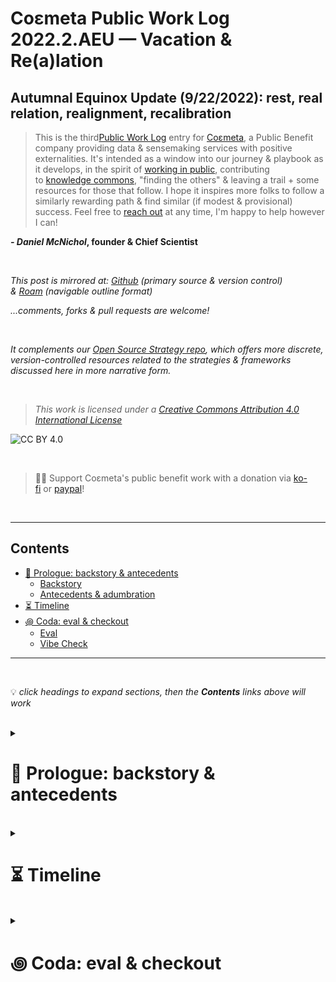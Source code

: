 # Coεmeta Public Work Log 2022.2.AEU — Vacation & Re(a)lation  <!-- omit in toc -->

## Autumnal Equinox Update (9/22/2022): rest, real relation, realignment, recalibration   <!-- omit in toc -->
> This is the third[Public Work Log](https://github.com/coemeta/public-work-log/) entry for [Coεmeta](https://coemeta.xyz/), a Public Benefit company providing data & sensemaking services with positive externalities. It's intended as a window into our journey & playbook as it develops, in the spirit of [working in public](https://nesslabs.com/work-in-public), contributing to [knowledge commons](https://en.wikipedia.org/wiki/Knowledge_commons), "finding the others" & leaving a trail + some resources for those that follow. I hope it inspires more folks to follow a similarly rewarding path & find similar (if modest & provisional) success. Feel free to [reach out](mailto:daniel@coemeta.com) at any time, I'm happy to help however I can!  

**_- Daniel McNichol_**__, founder & Chief Scientist__

<br>

_This post is mirrored at: [Github](https://github.com/coemeta/public-work-log) (primary source & version control) & [Roam](https://roamresearch.com/#/app/coemeta/page/J7l1V6V0J) (navigable outline format)_  

_...comments, forks & pull requests are welcome!_  

<br>  

_It complements our [Open Source Strategy repo](https://github.com/coemeta/open-source-strategy), which offers more discrete, version-controlled resources related to the strategies & frameworks discussed here in more narrative form._  

<br>  

> _This work is licensed under a [Creative Commons Attribution 4.0 International License](http://creativecommons.org/licenses/by/4.0/)_  

![CC BY 4.0](https://camo.githubusercontent.com/72af7c8e70a45c471163e803748d0338b3b2b52f6b040804e549e4163de72a58/68747470733a2f2f692e6372656174697665636f6d6d6f6e732e6f72672f6c2f62792f342e302f38387833312e706e67)  

<br>  

> 🙏🏼 Support Coεmeta's public benefit work with a donation via [ko-fi](https://ko-fi.com/coemeta) or [paypal](https://www.paypal.com/donate/?hosted_button_id=7W4M66QGW3LT8)!  

<br>  

---  

## Contents
- [📜 Prologue: backstory \& antecedents](#-prologue-backstory--antecedents)
    - [Backstory](#backstory)
    - [Antecedents \& adumbration](#antecedents--adumbration)
- [⏳ Timeline](#-timeline)
- [꩜ Coda: eval \& checkout](#-coda-eval--checkout)
    - [Eval](#eval)
    - [Vibe Check](#vibe-check)

---  

<br>  

💡 *click headings to expand sections, then the **Contents** links above will work*

<br>

<details>
<summary>

# 📜 Prologue: backstory & antecedents  
</summary>

<details>
<summary>

### Backstory  
</summary>

**_Coεmeta_** is an attempt at an [infinite game](https://en.wikipedia.org/wiki/Finite_and_Infinite_Games). **The goal of infinite games is not to win, but to keep playing. **  

I consider this the _metagame_ (as opposed to endgame):   
>*a more **balanced**, **integrated**, **enriching** & **impactful** life in **greater community***

<br>

To pursue this metagame indefinitely (aka "infinitely"), I needed to reclaim some agency & autonomy in my work. So Coεmeta is also currently a [Pennsylvania Public Benefit LLC](https://coemeta.notion.site/coemeta/Co-meta-co-eh-meta-Data-Sensemaking-Services-9b764a49e7644703a64eda8f95084156#b97ace661ee84e81816b67d947ddbf53), serving as a vehicle for more traditional freelance & consulting work, as well as broader public-benefit oriented activities.  

> _(My longer-term vision for Coεmeta as a formal entity is something more like a _[worker-owned cooperative](https://institute.coop/what-worker-cooperative)_ or _[DAO](https://en.wikipedia.org/wiki/Decentralized_autonomous_organization)_ with shared collective ownership, or at least part of a federated network of _[mutual aid](https://en.wikipedia.org/wiki/Mutual_aid_%28organization_theory%29)_ & partnerships with other "self-sovereign"_ **ᵋ** _groups or entities. This is part of the "in greater community" aspect of the metagame.)_  

<br>

So **Coεmeta is not exactly a traditional 'venture' or typical small business or startup etc**, but assumes some of those trappings for now. The [first log entry](2022.0.veu.md) recaps more of the motivations & considerations underlying all of this, & our [Open Source Strategy repo](https://github.com/coemeta/open-source-strategy) describes some of the strategic planning & wayfinding models used so far.   

<br>

As elaborated throughout these artifacts, **public work & contributing to knowledge commons are core parts of the overall metagame strategy & ethos**. So these posts are part of that: figuring it out as I go, learning while doing, in public. This entry picks up where the previous left off. (The timing & titles of the first two entries should make the intended heliocentric publishing cadence clear.)  

<br>

ᵋ NB: I'm generally skeptical of this terminology & its associations with neoliberal / libertarian fantasies of fully atomized "[sovereign individuals](https://www.radicalxchange.org/media/blog/sovereign-nonsense/)", but "independent" isn't quite adequate either.  

</details>

<br>

<details>
<summary>

### Antecedents & adumbration  
</summary>

In the **[previous entry](/2022.1.msu.md)**, I **[reported]good vibes & gratitude** for progress towards a **more outward focus & mutual capacity-building**, & **new opportunities** (once again) thanks to luck & the kindness of others.   

I also discussed how **some prior balance gave way to seizing those opportunities**, & noted **looming risks & shadows**, some of which have grown closer & longer. But I also **looked forward to continued cultivation & harvest**, & wrestling with ideas of **further scaling (or sporing)** these efforts for **greater impact & a greater common good**.  
  
The intervening 3 months mostly revolved around late summer **vacations & more real-world engagement**, + _preparing for_ & _recovering from_ those things. All of that, alongside a **full plate of client workloads**, left **little time for other [pillar](https://github.com/coemeta/open-source-strategy/blob/main/frameworks/pillars-and-2x2s.md) work: public toolmaking & content creation**. So this entry is shorter & less substantive than the others: I've done much less public work (& frankly, less private work on internal business stuff as well).  

</details>
</details>

<br>

<details>
<summary>

# ⏳ Timeline 
</summary> 

_A brief timeline of relevant events, from the midsummer solstice of June 2022, to the time of writing around the autumnal equinox of Sep 22, 2022._   

_(see the full timeline to-date [here](https://roamresearch.com/#/app/coemeta/page/EkP-exB0L))_

<br>

<details>
<summary> 

**Jul-Sep 2022**  
</summary>

 - Mostly a **blur of vacations, tending to real-world relations, & recovering & recalibrating**  

<blockquote class="twitter-tweet"><p lang="en" dir="ltr">spent a week off grid in east Tennessee backcountry<br><br>been back almost 2 weeks but part of me might never be back 🏞️✌🏼 <a href="https://t.co/oMW7zRCACR">pic.twitter.com/oMW7zRCACR</a></p>&mdash; Daniel Coεmeta McNichol (@dnlmc) <a href="https://twitter.com/dnlmc/status/1567679144569278465?ref_src=twsrc%5Etfw">September 8, 2022</a></blockquote> <script async src="https://platform.twitter.com/widgets.js" charset="utf-8"></script> 

<br>

  - **Prioritize client work with remaining attention & energy**, while **maintaining** previously established **mutual-capacity building efforts** via crewing, mentorship & apprenticeship
  - **Also workshop & refine Coεmeta [mission & vision](https://github.com/coemeta/open-source-strategy/blob/main/frameworks/mission-and-vision.md) & [website](https://coemeta.com) verbiage**, to better reflect evolving strategic priorities & aspirations  
  - **Celebrated client successes & milestones**, such as [City Bureau](https://www.citybureau.org/)'s [Stronger Democracy Award](https://www.citybureau.org/notebook/2022/07/06/investing-in-a-civic-media-movement) & [Documenters.org](https://www.documenters.org) program expansion plans, & [The Baltimore Banner](https://www.thebaltimorebanner.com)'s successful launch & initial strides towards their [public interest mission](https://www.thebaltimorebanner.com/about/)  
 
 <blockquote class="twitter-tweet"><p lang="en" dir="ltr">we wanna be like <a href="https://twitter.com/city_bureau?ref_src=twsrc%5Etfw">@city_bureau</a> when we grow up!<br><br>(or at least like 1/10 as cool &amp; impactful)<br><br>💚 building capacity &amp; resources in local contexts<br>💜 relationships &gt; institutions<br>💙 process &gt; products<br>❤️‍🔥 info as a public good<br><br>big news &amp; deeply deserved <a href="https://t.co/ORYuwt2Dou">https://t.co/ORYuwt2Dou</a></p>&mdash; Coεmeta (@co3meta) <a href="https://twitter.com/co3meta/status/1545808883289137155?ref_src=twsrc%5Etfw">July 9, 2022</a></blockquote> <script async src="https://platform.twitter.com/widgets.js" charset="utf-8"></script>


</details>
</details>


<br>

<details>
<summary> 

# ꩜ Coda: eval & checkout  
</summary>

<details>
<summary> 

### Eval  
</summary>

My still-provisional **metrics** tracking framework [again](2022.1.msu.md#eval) **tells the story pretty clearly**:
- ![](https://raw.githubusercontent.com/coemeta/public-work-log/main/media/2022.2.aeu/time_tracking.png)
- ![](https://raw.githubusercontent.com/coemeta/public-work-log/main/media/2022.2.aeu/target_metrics.png)
  - __**Freelance client work drowned out all other efforts**, while **overall effort declined** due to (much needed) summer vacations etc__

Predictably, as in [Q2](https://docs.google.com/spreadsheets/d/1sdBfK9FYPXAVAoHKcvjufuq5_6Hso2KmdGZGU8ChG8g/edit?usp=sharing), my [Q3 OKRs](https://docs.google.com/spreadsheets/d/17A9nv2-wEIH5hiiCrrNYSSmv6eFlKlLDqBKcdoIErQg/edit?usp=sharing) reflect the same imbalances described above. But revenue-related & [outcome](https://www.perdoo.com/resources/outcomes-vs-outputs/)-focused results were bright spots:
- ![](https://raw.githubusercontent.com/coemeta/public-work-log/main/media/2022.2.aeu/okrs.png)

And again, some of these will roll over to next quarter, where I hope to not only rebalance across the longer [time-average](2022.1.msu.md##-timeline), but also recalibrate my overall objectives ahead of year two of the Coεmeta journey



<br>

</details>

<details>
<summary> 

### Vibe Check  
</summary>

And on to what really matters: the vibe check...
    
> **I feel great**, & **more alive** to the world than I have in a while. (albeit more the world of __atoms__ than __bits__)

The **[balance](2022.0.veu.md#vibe-check)** of the early months (& the [metagame](#backstory) **remains elusive**, & **[shadows](2022.1.msu.md#vibe-check) still loom**. But I'm **deeply grateful for the good fortune & generosity** I've experienced so far, & for the **opportunities to share the harvest** & reinvest in mutual capacity-building. I'll continue to grapple with these opportunities, & the challenges of scaling impact & rebalancing my efforts, while revisiting & reaffirming [the mission](https://github.com/coemeta/open-source-strategy/blob/main/frameworks/mission-and-vision.md) for this next cycle. 
 

</details>
</details>